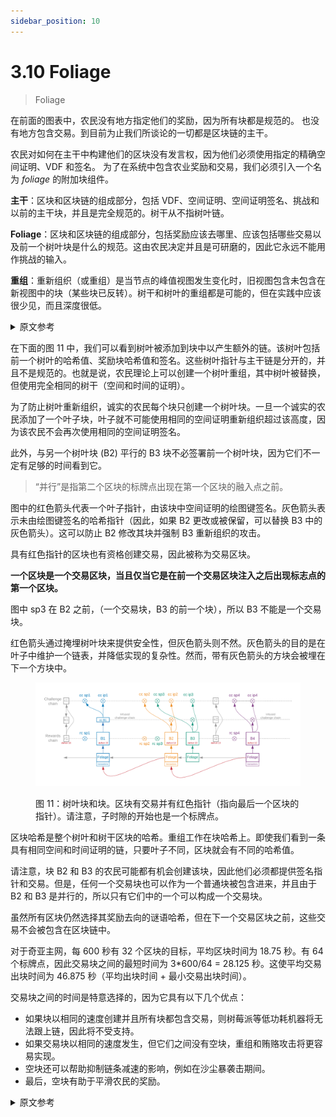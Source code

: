 ```yaml
---
sidebar_position: 10
---
```


# 3.10 Foliage

> Foliage

在前面的图表中，农民没有地方指定他们的奖励，因为所有块都是规范的。
也没有地方包含交易。到目前为止我们所谈论的一切都是区块链的主干。

农民对如何在主干中构建他们的区块没有发言权，因为他们必须使用指定的精确空间证明、VDF 和签名。
为了在系统中包含农业奖励和交易，我们必须引入一个名为 _foliage_ 的附加块组件。

**主干**：区块和区块链的组成部分，包括 VDF、空间证明、空间证明签名、挑战和以前的主干块，并且是完全规范的。树干从不指树叶链。

**Foliage**：区块和区块链的组成部分，包括奖励应该去哪里、应该包括哪些交易以及前一个树叶块是什么的规范。这由农民决定并且是可研磨的，因此它永远不能用作挑战的输入。

**重组**：重新组织（或重组）是当节点的峰值视图发生变化时，旧视图包含未包含在新视图中的块（某些块已反转）。树干和树叶的重组都是可能的，但在实践中应该很少见，而且深度很低。

<details>
<summary>原文参考</summary>

In the previous diagrams, there is no place for farmers to specify their rewards, since all blocks are canonical.
There is also no place to include transactions. Everything we have talked about so far is the trunk of the blockchain.

Farmers have no say in how their block is constructed in the trunk, since they must use the exact proof of space, VDFs, and signatures that are specified.
In order to include farming rewards, as well as transactions, in the system, we must introduce an additional component of blocks called _foliage_.

**Trunk**: The component of blocks and the blockchain which includes VDFs, proofs of space, PoSpace signatures, challenges, and previous trunk blocks, and is completely canonical. The trunk never refers to the foliage chain.

**Foliage**: The component of blocks and the blockchain which includes specification of where rewards should go, which transactions should be included, and what the previous foliage block is. This is up to the farmer to decide and is grindable, so it can never be used as input to the challenges.

**Re-org**: A re-org (or reorganization) is when a node’s view of the peak changes, such that the old view contains a block that is not included in the new view (some block has been reversed). Both trunk and foliage re-orgs are possible, but should be rare in practice, and low in depth.

</details>

在下面的图 11 中，我们可以看到树叶被添加到块中以产生额外的链。该树叶包括前一个树叶的哈希值、奖励块哈希值和签名。这些树叶指针与主干链是分开的，并且不是规范的。也就是说，农民理论上可以创建一个树叶重组，其中树叶被替换，但使用完全相同的树干（空间和时间的证明）。

为了防止树叶重新组织，诚实的农民每个块只创建一个树叶块。一旦一个诚实的农民添加了一个叶子块，叶子就不可能使用相同的空间证明重新组织超过该高度，因为该农民不会再次使用相同的空间证明签名。

此外，与另一个树叶块 (B2) 平行的 B3 块不必签署前一个树叶块，因为它们不一定有足够的时间看到它。

> “并行”是指第二个区块的标牌点出现在第一个区块的融入点之前。

图中的红色箭头代表一个叶子指针，由该块中空间证明的绘图键签名。灰色箭头表示未由绘图键签名的哈希指针（因此，如果 B2 更改或被保留，可以替换 B3 中的灰色箭头）。这可以防止 B2 修改其块并强制 B3 重新组织的攻击。

具有红色指针的区块也有资格创建交易，因此被称为交易区块。

**一个区块是一个交易区块，当且仅当它是在前一个交易区块注入之后出现标志点的第一个区块。**

图中 sp3 在 B2 之前，（一个交易块，B3 的前一个块），所以 B3 不能是一个交易块。

红色箭头通过掩埋树叶块来提供安全性，但灰色箭头则不然。灰色箭头的目的是在叶子中维护一个链表，并降低实现的复杂性。然而，带有灰色箭头的方块会被埋在下一个方块中。

<figure>

![](/img/foliage.png)

<figcaption>
图 11：树叶块和块。区块有交易并有红色指针（指向最后一个区块的指针）。请注意，子时隙的开始也是一个标牌点。
</figcaption>
</figure>

区块哈希是整个树叶和树干区块的哈希。重组工作在块哈希上。即使我们看到一条具有相同空间和时间证明的链，只要叶子不同，区块就会有不同的哈希值。

请注意，块 B2 和 B3 的农民可能都有机会创建该块，因此他们必须都提供签名指针和交易。但是，任何一个交易块也可以作为一个普通块被包含进来，并且由于 B2 和 B3 是并行的，所以只有它们中的一个可以构成一个交易块。

虽然所有区块仍然选择其奖励去向的谜语哈希，但在下一个交易区块之前，这些交易不会被包含在区块链中。

对于奇亚主网，每 600 秒有 32 个区块的目标，平均区块时间为 18.75 秒。有 64 个标牌点，因此交易块之间的最短时间为 3\*600/64 = 28.125 秒。这使平均交易出块时间为 46.875 秒（平均出块时间 + 最小交易出块时间）。

交易块之间的时间是特意选择的，因为它具有以下几个优点：

- 如果块以相同的速度创建并且所有块都包含交易，则树莓派等低功耗机器将无法跟上链，因此将不受支持。
- 如果交易块以相同的速度发生，但它们之间没有空块，重组和贿赂攻击将更容易实现。
- 空块还可以帮助抑制链条减速的影响，例如在沙尘暴袭击期间。
- 最后，空块有助于平滑农民的奖励。

<details>
<summary>原文参考</summary>

In figure 11 below we can see that the foliage is added to blocks to produce an additional chain. This foliage includes a hash of the previous foliage, a reward block hash, and a signature. These foliage pointers are separate from the trunk chain, and are not canonical. That is, farmers could theoretically create a foliage re-org where foliage is replaced, but the exact same trunk (proofs of space and time) are used.

To prevent a foliage re-org, honest farmers only create one foliage block per block. As soon as one honest farmer has added a foliage block, the foliage becomes impossible to re-org beyond that height with the same PoSpace, since that farmer will not sign again with the same PoSpace.

Furthermore, blocks like B3, which come parallel with another foliage block (B2), do not have to sign the previous foliage block, since they do not necessarily have enough time to see it.

> By “coming in parallel”, we mean that the second block’s signage point occurs before the first block's infusion point.

The red arrows in the diagram represent a foliage pointer that is signed by the plot key for the proof of space in that block. The gray arrows represent a hash pointer which is not signed by the plot key (therefore the gray arrow in B3 can be replaced if B2 changes or is withheld). This prevents attacks where B2 modifies their block and forces B3 to re-org.

Blocks which have red pointers are also eligible to create transactions, and are therefore called transaction blocks.

**A block is a transaction block if and only if it is the first block whose signage point occurs after the infusion of the previous transaction block.**

In the diagram, sp3 comes before B2, (a transaction block, and the previous block of B3), so B3 cannot be a transaction block.

The red arrows provide security by burying foliage blocks, but the gray arrows do not. The purpose of the gray arrows is to maintain a linked list in the foliage, and to reduce complexity in implementations. However, blocks with gray arrows pointing to them do get buried in the next-next block.

<figure>

![](/img/foliage.png)

<figcaption>
Figure 11: Foliage blocks and blocks. Blocks have transactions and have red pointers (pointers to last block).
Note that the start of the sub-slot is also a signage point.
</figcaption>
</figure>

The block hash is a hash of the entire foliage and trunk block. Re-orgs work on block hashes. Even if we see a chain with the same proofs of space and time, as long as the foliages are different, the blocks will have different hashes.

Note that the farmers of blocks B2 and B3 might both have a chance to create the block, so they must both provide the signed pointer and transactions. However, any transaction block can be included as a normal block as well, and since B2 and B3 are in parallel, only one of them can make a transaction block.

While all blocks still choose the puzzle hashes of where their rewards go, those transactions do not get included into the blockchain until the next transaction block.

For the chia mainnet, there is a target of 32 blocks every 600 seconds, for an average block time of 18.75 seconds. There are 64 signage points, so the minimum time between transaction blocks is 3\*600/64 = 28.125 seconds. This puts the average transaction block time at 46.875 seconds (average block time + minimum transaction block time).

The time between transaction blocks was deliberately chosen because it comes with several advantages:

- If blocks were created at the same rate and all of them contained transactions, low-power machines such as the Raspberry Pi wouldn't be able to keep up with the chain and therefore wouldn't be supported.
- If transaction blocks occurred at the same rate but there were no empty blocks between them, re-orgs and bribery attacks would be easier to pull off.
- Empty blocks can also help dampen the effect of the chain slowing down, for example during a dust storm attack.
- Finally, empty blocks help to smooth farmers' rewards.

</details>
